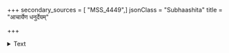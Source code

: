 +++
secondary_sources = [ "MSS_4449",]
jsonClass = "Subhaashita"
title = "आचार्येण धनुर्देयम्"

+++

<details><summary>Text</summary>

आचार्येण धनुर्देयं ब्राह्मणे सुपरीक्षिते।  
लुब्धे धूर्ते कृतघ्ने च मन्दबुद्धौ न दीयते॥
</details>
